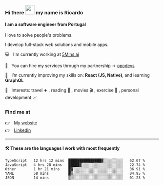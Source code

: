 ### Hi there <img src="https://raw.githubusercontent.com/iampavangandhi/iampavangandhi/master/gifs/Hi.gif" width="30"> my name is Ricardo
#### I am a software engineer from Portugal
I love to solve people's problems.

I develop full-stack web solutions and mobile apps.

💻  &nbsp; I'm currently working at <a href="https://5mins.ai/">5Mins.ai</a>

💼  &nbsp; You can hire my services through my partnership -> <a href="https://github.com/opodevs">opodevs</a>

🌱 &nbsp; I’m currently improving my skills on: **React (JS, Native)**, and learning **GraphQL**

💙 &nbsp; Interests: travel ✈️ , reading 📖 , movies 🎬 , exercise 🏃 , personal development 📈

### Find me at

<p align="left">
  👉  &nbsp;
  <a href="https://ricardopbarbosa.com" target="_blank">
    My website
  </a>
  <br/>
  👉 &nbsp;
  <a href="https://www.linkedin.com/in/ricardopbarbosa" target="_blank">
    Linkedin
  </a>
</p>

<hr />

#### 🛠 These are the languages I work with most frequently
<!--START_SECTION:waka-->

```text
TypeScript   12 hrs 12 mins  ███████████████▓░░░░░░░░░   62.07 %
JavaScript   4 hrs 28 mins   █████▓░░░░░░░░░░░░░░░░░░░   22.74 %
Other        1 hr 21 mins    █▓░░░░░░░░░░░░░░░░░░░░░░░   06.91 %
YAML         58 mins         █▒░░░░░░░░░░░░░░░░░░░░░░░   04.95 %
JSON         14 mins         ▒░░░░░░░░░░░░░░░░░░░░░░░░   01.23 %
```

<!--END_SECTION:waka-->

